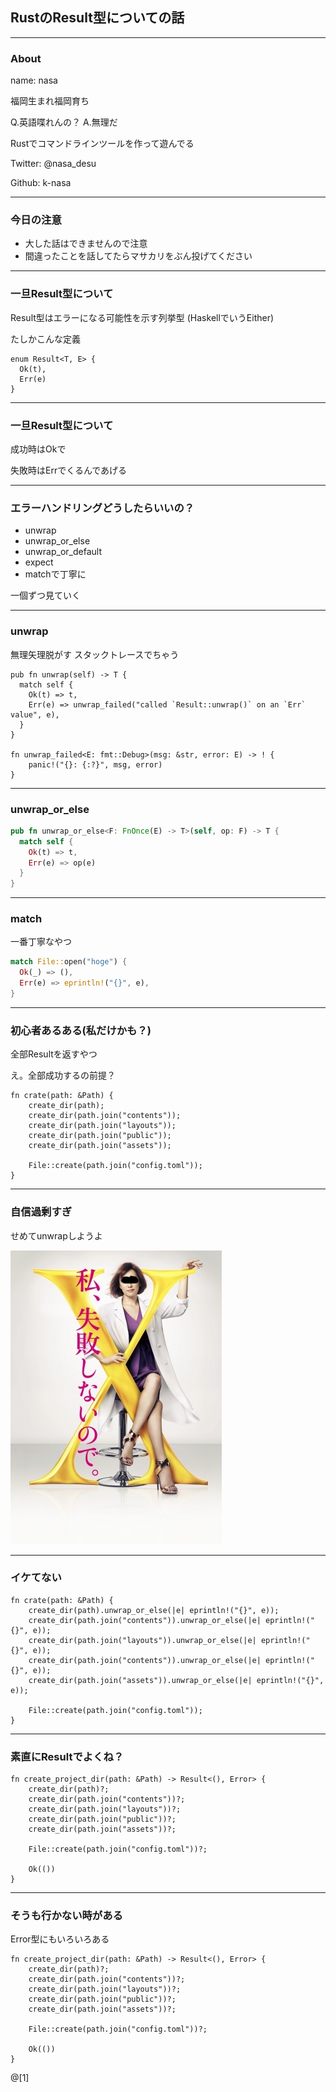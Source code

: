 ## RustのResult型についての話

---

### About

name: nasa

福岡生まれ福岡育ち

Q.英語喋れんの？ A.無理だ

Rustでコマンドラインツールを作って遊んでる

Twitter: @nasa_desu

Github: k-nasa

---

### 今日の注意
- 大した話はできませんので注意
- 間違ったことを話してたらマサカリをぶん投げてください

---

### 一旦Result型について

Result型はエラーになる可能性を示す列挙型
(HaskellでいうEither)

たしかこんな定義

```
enum Result<T, E> {
  Ok(t),
  Err(e)
}
```

---

### 一旦Result型について
成功時はOkで

失敗時はErrでくるんであげる

---

### エラーハンドリングどうしたらいいの？

- unwrap
- unwrap_or_else
- unwrap_or_default
- expect
- matchで丁寧に

一個ずつ見ていく

---
### unwrap
無理矢理脱がす
スタックトレースでちゃう

```
pub fn unwrap(self) -> T {
  match self {
    Ok(t) => t,
    Err(e) => unwrap_failed("called `Result::unwrap()` on an `Err` value", e),
  }
}

fn unwrap_failed<E: fmt::Debug>(msg: &str, error: E) -> ! {
    panic!("{}: {:?}", msg, error)
}
```

---

### unwrap_or_else

```rust
pub fn unwrap_or_else<F: FnOnce(E) -> T>(self, op: F) -> T {
  match self {
    Ok(t) => t,
    Err(e) => op(e)
  }
}
```

---

### match
一番丁寧なやつ

```rust
match File::open("hoge") {
  Ok(_) => (),
  Err(e) => eprintln!("{}", e),
}

```

---

### 初心者あるある(私だけかも？)

全部Resultを返すやつ

え。全部成功するの前提？

```
fn crate(path: &Path) {
    create_dir(path);
    create_dir(path.join("contents"));
    create_dir(path.join("layouts"));
    create_dir(path.join("public"));
    create_dir(path.join("assets"));

    File::create(path.join("config.toml"));
}
```

---

### 自信過剰すぎ
せめてunwrapしようよ

![私失敗しないので](assets/dr_x.jpg)

---

### イケてない

```
fn crate(path: &Path) {
    create_dir(path).unwrap_or_else(|e| eprintln!("{}", e));
    create_dir(path.join("contents")).unwrap_or_else(|e| eprintln!("{}", e));
    create_dir(path.join("layouts")).unwrap_or_else(|e| eprintln!("{}", e));
    create_dir(path.join("contents")).unwrap_or_else(|e| eprintln!("{}", e));
    create_dir(path.join("assets")).unwrap_or_else(|e| eprintln!("{}", e));

    File::create(path.join("config.toml"));
}
```
---

### 素直にResultでよくね？

```
fn create_project_dir(path: &Path) -> Result<(), Error> {
    create_dir(path)?;
    create_dir(path.join("contents"))?;
    create_dir(path.join("layouts"))?;
    create_dir(path.join("public"))?;
    create_dir(path.join("assets"))?;

    File::create(path.join("config.toml"))?;

    Ok(())
}
```

---

### そうも行かない時がある
Error型にもいろいろある

```
fn create_project_dir(path: &Path) -> Result<(), Error> {
    create_dir(path)?;
    create_dir(path.join("contents"))?;
    create_dir(path.join("layouts"))?;
    create_dir(path.join("public"))?;
    create_dir(path.join("assets"))?;

    File::create(path.join("config.toml"))?;

    Ok(())
}
```
@[1]

